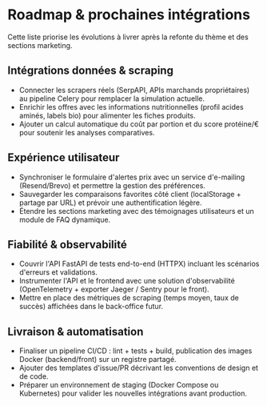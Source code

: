 # Roadmap & prochaines intégrations

Cette liste priorise les évolutions à livrer après la refonte du thème et des sections marketing.

## Intégrations données & scraping

- Connecter les scrapers réels (SerpAPI, APIs marchands propriétaires) au pipeline Celery pour remplacer la simulation actuelle.
- Enrichir les offres avec les informations nutritionnelles (profil acides aminés, labels bio) pour alimenter les fiches produits.
- Ajouter un calcul automatique du coût par portion et du score protéine/€ pour soutenir les analyses comparatives.

## Expérience utilisateur

- Synchroniser le formulaire d'alertes prix avec un service d'e-mailing (Resend/Brevo) et permettre la gestion des préférences.
- Sauvegarder les comparaisons favorites côté client (localStorage + partage par URL) et prévoir une authentification légère.
- Étendre les sections marketing avec des témoignages utilisateurs et un module de FAQ dynamique.

## Fiabilité & observabilité

- Couvrir l'API FastAPI de tests end-to-end (HTTPX) incluant les scénarios d'erreurs et validations.
- Instrumenter l'API et le frontend avec une solution d'observabilité (OpenTelemetry + exporter Jaeger / Sentry pour le front).
- Mettre en place des métriques de scraping (temps moyen, taux de succès) affichées dans le back-office futur.

## Livraison & automatisation

- Finaliser un pipeline CI/CD : lint + tests + build, publication des images Docker (backend/front) sur un registre partagé.
- Ajouter des templates d'issue/PR décrivant les conventions de design et de code.
- Préparer un environnement de staging (Docker Compose ou Kubernetes) pour valider les nouvelles intégrations avant production.
